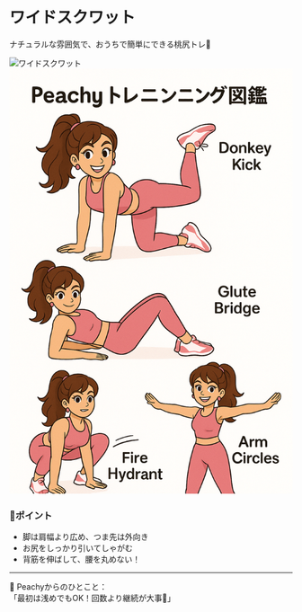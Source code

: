 # ワイドスクワット

ナチュラルな雰囲気で、おうちで簡単にできる桃尻トレ🩷  

![ワイドスクワット](../images/wide-squat.jpg)
![ワイドスクワット](../ChatGPT%20Image%20Apr%2023,%202025%20at%2012_45_30%20PM.png)

### 🔸ポイント
- 脚は肩幅より広め、つま先は外向き
- お尻をしっかり引いてしゃがむ
- 背筋を伸ばして、腰を丸めない！

---

🍑 Peachyからのひとこと：  
「最初は浅めでもOK！回数より継続が大事💪」
